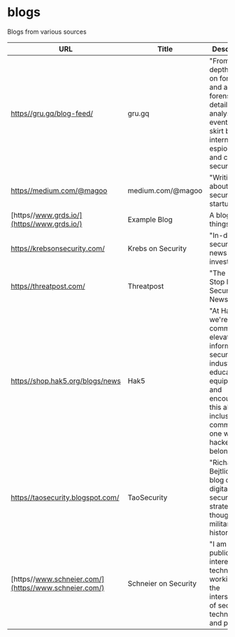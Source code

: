 # blogs
Blogs from various sources

| URL | Title | Description |
| --- | --- | --- |
| [https//gru.gq/blog-feed/](https//gru.gq/blog-feed/) | gru.gq | "From in-depth papers on forensics and anti-forensics, to detailed analysis of events that skirt both international espionage and cyber security." |
| [https//medium.com/@magoo](https//medium.com/@magoo) | medium.com/@magoo | "Writing about risk, security, and startups." |
| [https//www.grds.io/](https//www.grds.io/) | Example Blog | A blog about things. |
| [https//krebsonsecurity.com/](https//krebsonsecurity.com/) | Krebs on Security | "In-depth security news and investigation" |
| [https//threatpost.com/](https//threatpost.com/) | Threatpost | "The First Stop For Security News" |
| [https//shop.hak5.org/blogs/news](https//shop.hak5.org/blogs/news) | Hak5 | "At Hak5 we're committed to elevating the information security industry, by educating, equipping and encouraging this all-inclusive community – one where all hackers belong." |
| [https//taosecurity.blogspot.com/](https//taosecurity.blogspot.com/) | TaoSecurity | "Richard Bejtlich's blog on digital security, strategic thought, and military history." |
| [https//www.schneier.com/](https//www.schneier.com/) | Schneier on Security | "I am a public-interest technologist, working at the intersection of security, technology, and people." |
